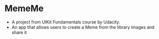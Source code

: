 # MemeMe
*	A project from UIKit Fundamentals course by Udacity.
* An app that allows users to create a Meme from the library images and share it
